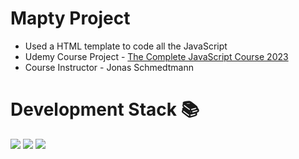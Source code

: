 # Mapty Project

- Used a HTML template to code all the JavaScript
- Udemy Course Project - [The Complete JavaScript Course 2023](https://www.udemy.com/course/the-complete-javascript-course/)
- Course Instructor - Jonas Schmedtmann

# Development Stack 📚

![](https://img.shields.io/badge/HTML5-E34F26?style=for-the-badge&logo=html5&logoColor=white)
![](https://img.shields.io/badge/CSS-239120?&style=for-the-badge&logo=css3&logoColor=white)
![](https://img.shields.io/badge/JavaScript-F7DF1E?style=for-the-badge&logo=javascript&logoColor=black)
